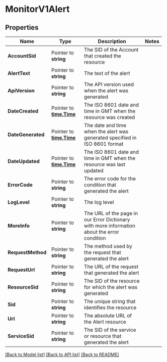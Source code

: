 # MonitorV1Alert

## Properties

Name | Type | Description | Notes
------------ | ------------- | ------------- | -------------
**AccountSid** | Pointer to **string** | The SID of the Account that created the resource |
**AlertText** | Pointer to **string** | The text of the alert |
**ApiVersion** | Pointer to **string** | The API version used when the alert was generated |
**DateCreated** | Pointer to [**time.Time**](time.Time.md) | The ISO 8601 date and time in GMT when the resource was created |
**DateGenerated** | Pointer to [**time.Time**](time.Time.md) | The date and time when the alert was generated specified in ISO 8601 format |
**DateUpdated** | Pointer to [**time.Time**](time.Time.md) | The ISO 8601 date and time in GMT when the resource was last updated |
**ErrorCode** | Pointer to **string** | The error code for the condition that generated the alert |
**LogLevel** | Pointer to **string** | The log level |
**MoreInfo** | Pointer to **string** | The URL of the page in our Error Dictionary with more information about the error condition |
**RequestMethod** | Pointer to **string** | The method used by the request that generated the alert |
**RequestUrl** | Pointer to **string** | The URL of the request that generated the alert |
**ResourceSid** | Pointer to **string** | The SID of the resource for which the alert was generated |
**Sid** | Pointer to **string** | The unique string that identifies the resource |
**Url** | Pointer to **string** | The absolute URL of the Alert resource |
**ServiceSid** | Pointer to **string** | The SID of the service or resource that generated the alert |

[[Back to Model list]](../README.md#documentation-for-models) [[Back to API list]](../README.md#documentation-for-api-endpoints) [[Back to README]](../README.md)


